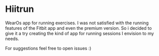 # Hiitrun

WearOs app for running exercises.
I was not satisfied with the running features of the Fitbit app and even the premium version.
So i decided to give it a try creating the kind of app for running sessions I envision to my needs.

For suggestions feel free to open issues :)
